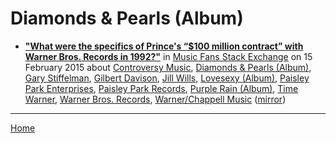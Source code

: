 # Diamonds & Pearls (Album)

 - [**"What were the specifics of Prince's “$100 million contract” with Warner Bros. Records in 1992?"**](https://musicfans.stackexchange.com/a/89/129) in [Music Fans Stack Exchange](https://musicfans.stackexchange.com/) on 15 February 2015 about [Controversy Music](../../../topics/controversy-music/index.md), [Diamonds & Pearls (Album)](../../../topics/album/diamonds-pearls/index.md), [Gary Stiffelman](../../../topics/gary-stiffelman/index.md), [Gilbert Davison](../../../topics/gilbert-davison/index.md), [Jill Wills](../../../topics/jill-wills/index.md), [Lovesexy (Album)](../../../topics/album/lovesexy/index.md), [Paisley Park Enterprises](../../../topics/paisley-park-enterprises/index.md), [Paisley Park Records](../../../topics/paisley-park-records/index.md), [Purple Rain (Album)](../../../topics/album/purple-rain/index.md), [Time Warner](../../../topics/time-warner/index.md), [Warner Bros. Records](../../../topics/warner-bros-records/index.md), [Warner/Chappell Music](../../../topics/warner-chappell-music/index.md) ([mirror](https://web.archive.org/web/*/https://musicfans.stackexchange.com/a/89/129))

----

[Home](../)
